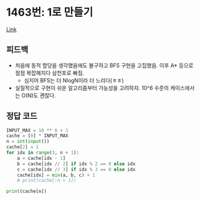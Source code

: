 # 1463번: 1로 만들기
[Link](https://www.acmicpc.net/problem/1463)

## 피드백
* 처음에 동적 할당을 생각했음에도 불구하고 BFS 구현을 고집했음. 이후 A* 등으로 점점 복잡해지다 삼천포로 빠짐.
  * 심지어 BFS는 더 NlogN이라 더 느리다(ㅎㅎ)
* 실질적으로 구현이 쉬운 알고리즘부터 가능성을 고려하자. 10^6 수준의 케이스에서는 O(N)도 괜찮다.

## 정답 코드
```python
INPUT_MAX = 10 ** 6 + 1
cache = [0] * INPUT_MAX
n = int(input())
cache[2] = 1
for idx in range(3, n + 1):
    a = cache[idx - 1]
    b = cache[idx // 2] if idx % 2 == 0 else idx
    c = cache[idx // 3] if idx % 3 == 0 else idx
    cache[idx] = min(a, b, c) + 1
    # print(cache[:n + 1])

print(cache[n])
```
